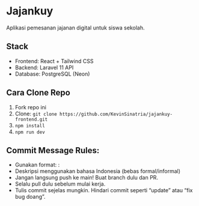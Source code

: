 # Jajankuy 

Aplikasi pemesanan jajanan digital untuk siswa sekolah.

## Stack
- Frontend: React + Tailwind CSS
- Backend: Laravel 11 API
- Database: PostgreSQL (Neon)

## Cara Clone Repo
1. Fork repo ini
2. Clone: `git clone https://github.com/KevinSinatria/jajankuy-frontend.git`
3. `npm install`
4. `npm run dev`

## Commit Message Rules:
- Gunakan format: <type>: <deskripsi>
- Deskripsi menggunakan bahasa Indonesia (bebas formal/informal)
- Jangan langsung push ke main! Buat branch dulu dan PR.
- Selalu pull dulu sebelum mulai kerja.
- Tulis commit sejelas mungkin. Hindari commit seperti “update” atau “fix bug doang”.
